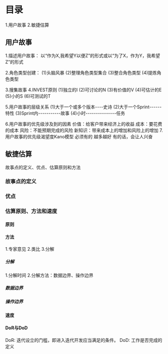 # 目录
1.用户故事
2.敏捷估算

## 用户故事
1.描述用户故事：
  以“作为X,我希望Y以便Z”的形式或以“为了X，作为Y，我希望Z”的形式
  
2.角色类型创建：
  (1)头脑风暴
  (2)整理角色类型集合
  (3)整合角色类型
  (4)提炼角色类型

3.搜集故事
4.INVEST原则
  (1)独立的I
  (2)可讨论的N
  (3)有价值的V
  (4)可估计的E
  (5)小的S
  (6)可测试的T

5.用户故事的层级关系
  (1)大于一个或多个版本----史诗
  (2)大于一个Sprint------特性
  (3)Sprint内-----------故事
  (4)小时---------------任务

6.用户故事的优先级涉及到的因素
  价值：给客户带来经济上的收益
  成本：要花费的成本
  风险：不能预期完成的风险
  新知识：带来成本上的增加和风险上的增加
7.用户故事的优先级渴望度Kano模型
  必须有的
  越多越好
  有的话，会让人兴奋

## 敏捷估算
故事点的定义、优点、估算原则和方法

### 故事点的定义
### 优点
### 估算原则、方法和速度
#### 原则
#### 方法
1.专家意见
2.类比
3.分解

##### 分解
1.分解时间
2.分解方法：数据边界、操作边界

##### 数据边界
##### 操作边界

#### 速度

#### DoR与DoD
DoR: 迭代设立的门槛，即进入迭代开发应当满足的条件。
DoD: 工作是否完成的定义

  

